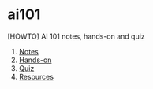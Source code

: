 # ai101
[HOWTO] AI 101 notes, hands-on and quiz

<ol>
      <li/> <a href="https://darylcs37.github.io/ai101/myAI_1. notes.htm"> Notes </a>
      <li/> <a href="https://darylcs37.github.io/ai101/myAI_2. demo.htm"> Hands-on </a>
      <li/> <a href="https://quizizz.com/pro/join?gc=01157010"> Quiz </a>
      <li/> <a href="https://darylcs37.github.io/resources/ "> Resources </a>
</ol>
